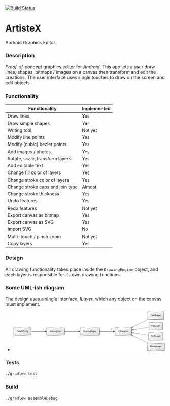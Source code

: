 [![Build Status](https://travis-ci.org/jonghough/ArtisteX.svg?branch=master)](https://travis-ci.org/jonghough/ArtisteX)
# ArtisteX #

Android Graphics Editor

### Description ###

*Proof-of-concept* graphics editor for *Android*. This app lets a user draw lines, shapes, bitmaps / images on a canvas then transform and edit the creations. 
The user interface uses single touches to draw on the screen and edit objects. 



### Functionality ###
| Functionality                   | Implemented |
|---------------------------------|-------------|
| Draw lines                      |  Yes           |
| Draw simple shapes              |  Yes           |
| Writing tool                    |  Not yet       |
| Modify line points              |  Yes           |
| Modify (cubic) bezier points    |  Yes           |
| Add images / photos             |  Yes           |
| Rotate, scale, transform layers |  Yes           |
| Add editable text               |  Yes           |
| Change fill color of layers     |  Yes           |
| Change stroke color of layers     |  Yes           |
| Change stroke caps and join type | Almost        |
| Change stroke thickness         | Yes            |
| Undo features                   |  Yes           |
| Redo features                   |  Not yet       |
| Export canvas as bitmap         |  Yes           |
| Export canvas as SVG            |  Yes           |
| Import SVG                      |  No           |
| Multi-touch / pinch zoom        | Not yet       |
| Copy layers                     | Yes           |

### Design ###
All drawing functionality takes place inside the `DrawingEngine` object, and each layer is responsible for its own drawing functions.

### Some UML-ish diagram ###
The design uses a single interface, *ILayer*, which any object on the canvas must implement.
* ![uml or something](/images/uml.png?raw=true "diagram")

### Tests ###
`./gradlew test`

### Build ###
`./gradlew assembleDebug`
